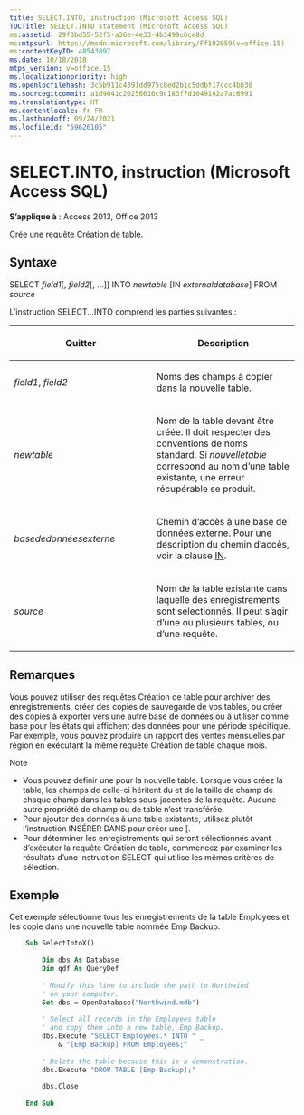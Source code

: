 ```yaml
---
title: SELECT.INTO, instruction (Microsoft Access SQL)
TOCTitle: SELECT.INTO statement (Microsoft Access SQL)
ms:assetid: 29f3bd55-52f5-a36e-4e33-4b3499c6ce8d
ms:mtpsurl: https://msdn.microsoft.com/library/Ff192059(v=office.15)
ms:contentKeyID: 48543897
ms.date: 10/18/2018
mtps_version: v=office.15
ms.localizationpriority: high
ms.openlocfilehash: 3c5b911c4391dd975c8ed2b1c5ddbf17ccc4bb38
ms.sourcegitcommit: a1d9041c20256616c9c183f7d1049142a7ac6991
ms.translationtype: HT
ms.contentlocale: fr-FR
ms.lasthandoff: 09/24/2021
ms.locfileid: "59626105"
---
```

# <a name="selectinto-statement-microsoft-access-sql"></a>SELECT.INTO, instruction (Microsoft Access SQL)

**S’applique à** : Access 2013, Office 2013

Crée une requête Création de table.

## <a name="syntax"></a>Syntaxe

SELECT *field1*\[, *field2*\[, …\]\] INTO *newtable* \[IN *externaldatabase*\] FROM *source*

L’instruction SELECT...INTO comprend les parties suivantes :

<table>
<colgroup>
<col style="width: 50%" />
<col style="width: 50%" />
</colgroup>
<thead>
<tr class="header">
<th><p>Quitter</p></th>
<th><p>Description</p></th>
</tr>
</thead>
<tbody>
<tr class="odd">
<td><p><em>field1</em>, <em>field2</em></p></td>
<td><p>Noms des champs à copier dans la nouvelle table.</p></td>
</tr>
<tr class="even">
<td><p><em>newtable</em></p></td>
<td><p>Nom de la table devant être créée. Il doit respecter des conventions de noms standard. Si <em>nouvelletable</em> correspond au nom d’une table existante, une erreur récupérable se produit.</p></td>
</tr>
<tr class="odd">
<td><p><em>basededonnéesexterne</em></p></td>
<td><p>Chemin d’accès à une base de données externe. Pour une description du chemin d’accès, voir la clause <a href="https://docs.microsoft.com/office/vba/access/concepts/miscellaneous/in-clause-microsoft-access-sql">IN</a>.</p></td>
</tr>
<tr class="even">
<td><p><em>source</em></p></td>
<td><p>Nom de la table existante dans laquelle des enregistrements sont sélectionnés. Il peut s’agir d’une ou plusieurs tables, ou d’une requête.</p></td>
</tr>
</tbody>
</table>


## <a name="remarks"></a>Remarques

Vous pouvez utiliser des requêtes Création de table pour archiver des enregistrements, créer des copies de sauvegarde de vos tables, ou créer des copies à exporter vers une autre base de données ou à utiliser comme base pour les états qui affichent des données pour une période spécifique. Par exemple, vous pouvez produire un rapport des ventes mensuelles par région en exécutant la même requête Création de table chaque mois.

> [!NOTE]
> - Vous pouvez définir une  pour la nouvelle table. Lorsque vous créez la table, les champs de celle-ci héritent du  et de la taille de champ de chaque champ dans les tables sous-jacentes de la requête. Aucune autre propriété de champ ou de table n’est transférée.
> - Pour ajouter des données à une table existante, utilisez plutôt l’instruction INSÉRER DANS pour créer une [.
> - Pour déterminer les enregistrements qui seront sélectionnés avant d’exécuter la requête Création de table, commencez par examiner les résultats d’une instruction SELECT qui utilise les mêmes critères de sélection.



## <a name="example"></a>Exemple

Cet exemple sélectionne tous les enregistrements de la table Employees et les copie dans une nouvelle table nommée Emp Backup.

```vb
    Sub SelectIntoX() 
     
        Dim dbs As Database 
        Dim qdf As QueryDef 
     
        ' Modify this line to include the path to Northwind 
        ' on your computer. 
        Set dbs = OpenDatabase("Northwind.mdb") 
     
        ' Select all records in the Employees table  
        ' and copy them into a new table, Emp Backup. 
        dbs.Execute "SELECT Employees.* INTO " _ 
            & "[Emp Backup] FROM Employees;" 
             
        ' Delete the table because this is a demonstration. 
        dbs.Execute "DROP TABLE [Emp Backup];" 
         
        dbs.Close 
     
    End Sub
```
